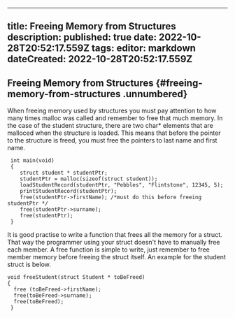 
---
title: Freeing Memory from Structures
description: 
published: true
date: 2022-10-28T20:52:17.559Z
tags: 
editor: markdown
dateCreated: 2022-10-28T20:52:17.559Z
---


## Freeing Memory from Structures {#freeing-memory-from-structures .unnumbered}

When freeing memory used by structures you must pay attention to how
many times malloc was called and remember to free that much memory. In
the case of the student structure, there are two char\* elements that
are malloced when the structure is loaded. This means that before the
pointer to the structure is freed, you must free the pointers to last
name and first name.

     int main(void)
     {
        struct student * studentPtr;
        studentPtr = malloc(sizeof(struct student));
        loadStudentRecord(studentPtr, "Pebbles", "Flintstone", 12345, 5);
        printStudentRecord(studentPtr);
        free(studentPtr->firstName); /*must do this before freeing studentPtr */
        free(studentPtr->surname);
        free(studentPtr);
     }

It is good practise to write a function that frees all the memory for a
struct. That way the programmer using your struct doesn't have to
manually free each member. A free function is simple to write, just
remember to free member memory before freeing the struct itself. An
example for the student struct is below.


    void freeStudent(struct Student * toBeFreed)
    {
      free (toBeFreed->firstName);
      free(toBeFreed->surname);
      free(toBeFreed);
     }
